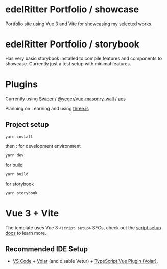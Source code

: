 # edelRitter Portfolio / showcase
Portfolio site using Vue 3 and Vite for showcasing my selected works.

# edelRitter Portfolio / storybook
Has very basic storybook installed to compile features and components to showcase.
Currently just a test setup with minimal features.

# Plugins
Currently using [Swiper](https://swiperjs.com/) / [@yeger/vue-masonry-wall](https://vue-masonry-wall.yeger.eu/) / [aos](https://github.com/michalsnik/aos)

Planning on Learning and using [three.js](https://threejs.org/)

## Project setup
  ```
  yarn install
  ```
  then :
  for development environment
  ```
  yarn dev
  ```
  for build
  ```
  yarn build
  ```
  for storybook
  ```
  yarn storybook
  ```

# Vue 3 + Vite

The template uses Vue 3 `<script setup>` SFCs, check out the [script setup docs](https://v3.vuejs.org/api/sfc-script-setup.html#sfc-script-setup) to learn more.

## Recommended IDE Setup

- [VS Code](https://code.visualstudio.com/) + [Volar](https://marketplace.visualstudio.com/items?itemName=Vue.volar) (and disable Vetur) + [TypeScript Vue Plugin (Volar)](https://marketplace.visualstudio.com/items?itemName=Vue.vscode-typescript-vue-plugin).
